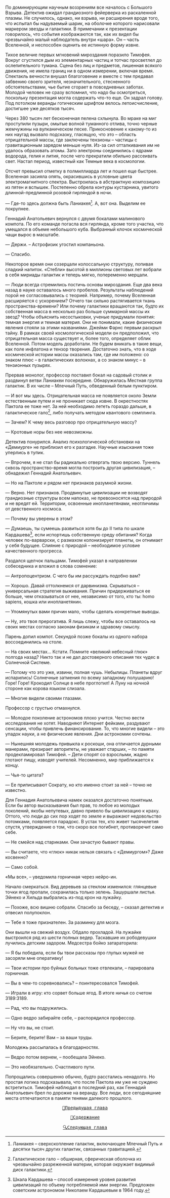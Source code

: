 По доминирующим научным воззрениям все началось с Большого Взрыва. Детектив ожидал грандиозного фейерверка из раскаленной плазмы. Не случилось, однако, ни взрыва, ни расширения вроде того, что испытал бы надуваемый шарик, на оболочке которого нарисовали маркером звезды и галактики. В примечании к презентации говорилось, что события изображаются так, как их видел бы чрезвычайно малый наблюдатель внутри «шара». Он – часть Вселенной, и неспособен оценить ее истинную форму извне.

Тихое величие первых мгновений мироздания поразило Тимофея. Вокруг сгустился дым из элементарных частиц и тотчас просветлел до ослепительного тумана. Сцена без лиц и предметов, лишенная всякого движения, не имела границ ни в одном измерении, включая время. Спектакль вечности внушал благоговение и вместе с тем предавал забвению своего зрителя, незначительного, стесненного обстоятельствами, чье бытие сгорает в повседневных заботах. Молодой человек не сразу вспомнил, что надо бы осмотреться, поскольку презентация могла содержать что-то еще. Он задрал голову. Под потолком веранды готическим шрифтом велось летоисчисление, достигшее уже десятков тысяч.

Через 380 тысяч лет бесконечная пелена схлынула. Во мраке на миг проступили пузыри, омытые волной туманного отлива, точно черные жемчужины на вулканическом песке. Прикосновение к какому-то из них наугад вызвало подсказку, гласящую, что это – область отрицательной массы, где заключены тензионы – частицы с гравитационным зарядом меньше нуля. Из-за сил отталкивания им не удалось образовать атомы. Зато электроны соединились с ядрами водорода, гелия и лития, после чего прекратили обильно рассеивать свет. Настал период, известный как Темные века в космологии.

Отсчет превысил отметку в полмиллиарда лет и пошел еще быстрее. Вселенная засияла опять, окрасившись в условные цвета электромагнитного спектра. Выстроилась в абстрактную композицию из пятен и вспышек. Постепенно обрела контуры кустарника, увитого длинной-предлинной розовой гирляндой в ночи.

— Где-то здесь должна быть Ланиакея[^1]. А, вот она. Выделим ее покрупнее.

Геннадий Анатольевич вернулся с двумя бокалами малинового компота. По его команде погасла вся гирлянда, кроме того участка, что умещался в объеме небольшого куба. Выбранный клочок космической чащи вырос в масштабе. 

— Держи. – Астрофизик угостил компаньона.

— Спасибо.

Некоторое время они созерцали колоссальную структуру, попивая сладкий напиток. «Стебли» высотой в миллионы световых лет вобрали в себя мириады галактик и теперь мягко, попеременно мерцали.

— Люди всегда стремились постичь основы мироздания. Еще два века назад в науке оставалось много пробелов. Результаты наблюдений порой не согласовывались с теорией. Например, почему Вселенная расширяется с ускорением? Отчего так сильно растягивается ткань пространства-времени? Или почему галактики вращаются так, будто их собственная масса в несколько раз больше суммарной массы их звезд? Чтобы объяснить несостыковки, ученые придумали понятия: темная энергия и темная материя. Они не понимали, какие физические явления стояли за этими названиями. Джейми Фарнс первым раскрыл тайну. В рамках своей космологической модели он предположил, что отрицательная масса существует и, более того, определяет облик Вселенной. Потом модель доработали. Не будем вникать в такие вещи, как поле инфлатона и тензор творения. Достаточно знать, что в ходе космической истории массы оказались там, где им положено: со знаком плюс – в галактических волокнах, а со знаком минус – в тензионных пузырях.

Прервав монолог, профессор поставил бокал на садовый столик и раздвинул ветви Ланиакеи посередине. Обнаружилась Местная группа галактик. В их числе – Млечный Путь, обведенный белым пунктиром.

— И вот мы здесь. Отрицательная масса не появляется около Земли естественным путем и не проникает сюда извне. В окрестностях Пактола ее тоже нет. За ней необходимо лететь гораздо дальше, в галактическое гало[^2], либо получать методом квантового семплинга.

— Зачем? К чему весь разговор про отрицательную массу?

— Кротовые норы без нее невозможны.

Детектив понурился. Анализ психологической обстановки на «Демиурге» не приблизил его к разгадке. Научные изыскания тоже уперлись в тупик.

— Впрочем, я не стал бы радикально отвергать твою версию. Туннель сквозь пространство-время могла построить другая цивилизация, – обнадежил Геннадий Анатольевич.

— Но на Пактоле и рядом нет признаков разумной жизни.

— Верно. Нет признаков. Продвинутые цивилизации не возводят грандиозные структуры всем напоказ, не превозносятся над природой и не вредят ей. Территории, освоенные инопланетянами, неотличимы от девственного космоса.

— Почему вы уверены в этом?

— Думаешь, ты сумеешь развиться хотя бы до II типа по шкале Кардашева[^3], если испортишь собственную среду обитания? Когда человек по-варварски, с размахом колонизирует планеты, он отнимает у себя будущее. Слияние с природой – необходимое условие качественного прогресса.

Раздался щелчок пальцами. Тимофей указал в направлении собеседника и вложил в слова сомнение:

— Антропоцентризм. С чего бы им рассуждать подобно вам?

— Хорошо. Давай оттолкнемся от дарвинизма. Скрываться – универсальная стратегия выживания. Причин придерживаться ее больше, чем отказываться от нее, независимо от того, кто ты: homo sapiens, кошка или инопланетянин.

— Упомянутых вами причин мало, чтобы сделать конкретные выводы. 

— Ну, это твоя прерогатива. Я лишь слежу, чтобы все оставалось на своих местах согласно законам физикам и здравому смыслу.

Парень допил компот. Секундой позже бокалы из одного набора воссоединились на столе.

— На своих местах... Кстати. Помните «великий небесный глюк» полгода назад? Никто так и не дал достоверного описания тех чудес в Солнечной Системе.

— Потому что это уже, извини, полная чушь. Небылицы. Планеты вдруг испарились! Солнечные затмения по всему западному полушарию! Горе! Горе! Крокодил Солнце в небе проглотил! А Луну на ночной стороне как корова языком слизала.

— Многие видели своими глазами.

Профессор с грустью отмахнулся.

— Молодое поколение астрономов плохо учится. Честно вести исследования не хотят. Наводняют Интернет фейками, раздувают сенсации, чтобы привлечь финансирование. То, что многие видели – это упадок науки, а не физические явления. Дни астрономии сочтены.

— Нынешняя молодежь привыкла к роскоши, она отличается дурными манерами, презирает авторитеты, не уважает старших, – по памяти продекламировал Тимофей. – Дети спорят со взрослыми, жадно глотают пищу, изводят учителей. Несомненно, мир приближается к концу.

— Чья-то цитата?

— Ее приписывают Сократу, но кто именно стоит за ней – точно не известно.

Для Геннадия Анатольевича намек оказался достаточно понятным. Если бы автор высказывания был прав, то любое из молодых поколений, якобы непутевых, давно привело бы цивилизацию к краху. Оттого, что люди до сих пор ходят по земле и выражают недовольство потомками, появляется парадокс. В устах тех, кто живет тысячелетия спустя, утверждение о том, что скоро все погибнет, противоречит само себе.

— Не смейся над стариками. Они зачастую бывают правы.

— Вы считаете, что «глюк» никак нельзя связать с «Демиургом»? Даже косвенно?

— Само собой.

«Мы все», – уведомила горничная через нейро-ин.

Начало смеркаться. Вид деревьев за стеклом изменился: глянцевые точки ягод пропали, сохранилась только зелень. Зашуршали листья. Эйнеко и Хильда выбрались из-под крон на лужайку.

— Похоже, всю вишню собрали. Спасибо за беседу, – сказал детектив и отвесил полупоклон.

— Тебе я тоже признателен. За разминку для мозга.

Они вышли на свежий воздух. Обдало прохладой. На лужайке выстроился ряд из шести полных ведер. Таскавшие их рободевушки лучились детским задором. Медсестра бойко затараторила:

— Я бы победила, если бы твои рассказы про глупых мужей не засоряли мне оперативку!

— Твои истории про буйных больных тоже отвлекали, – парировала горничная.

— Вы в чем-то соревновались? – поинтересовался Тимофей.

— Играли в игру: кто сорвет больше ягод. В итоге ничья со счетом 3189:3189.

— Рад, что вы подружились.

— Одно ведро забирайте себе, – распорядился профессор.

— Ну что вы, не стоит.

— Берите, берите! Вам – за ваши труды.

Молодежь рассыпалась в благодарностях.

— Ведро потом вернем, – пообещала Эйнеко.

— Это необязательно. Счастливого пути.

Попрощались совершенно обычно, будто расстались ненадолго. Но простая логика подсказывала, что после Пактола им уже не суждено встретиться. Тимофей наблюдал в последний раз, как Геннадий Анатольевич брел по дорожке на веранду. Все люди, все сегодняшние места отпечатаются в памяти тенями далекого прошлого.

<div align="center">
<a href="/Воды%20Пактола/Часть%20I.%20«Демиург»/Глава%205.md"><pre>🐾Предыдущая глава</pre></a>
<a href="/Воды%20Пактола/Содержание.md"><pre>📄Содержание</pre></a>
<a href="/Воды%20Пактола/Часть%20I.%20«Демиург»/Глава%207.md"><pre>🔍Следующая глава</pre></a>
</div>

[^1]: Ланиакея – сверхскопление галактик, включающее Млечный Путь и десятки тысяч других галактик, связанных гравитацией.

[^2]: Галактическое гало – обширная, сферическая оболочка из чрезвычайно разреженной материи, которая окружает видимый диск галактики.

[^3]: Шкала Кардашева – способ измерения уровня развития цивилизаций по объему потребляемой ими энергии. Предложен советским астрономом Николаем Кардашевым в 1964 году.
